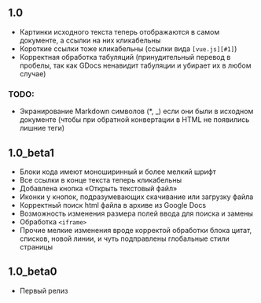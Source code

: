 ﻿## 1.0
* Картинки исходного текста теперь отображаются в самом документе, а ссылки на них кликабельны
* Короткие ссылки тоже кликабельны (ссылки вида `[vue.js][#1]`)
* Корректная обработка табуляций (принудительный перевод в пробелы, так как GDocs ненавидит табуляции и убирает их в любом случае)

### TODO:
* Экранирование Markdown символов (\*, \_) если они были в исходном документе (чтобы при обратной конвертации в HTML не появились лишние теги)

## 1.0_beta1
* Блоки кода имеют моноширинный и более мелкий шрифт
* Все ссылки в конце текста теперь кликабельны
* Добавлена кнопка «Открыть текстовый файл»
* Иконки у кнопок, подразумевающих скачивание или загрузку файла
* Корректный поиск html файла в архиве из Google Docs
* Возможность изменения размера полей ввода для поиска и замены
* Обработка `<iframe>`
* Прочие мелкие изменения вроде корректой обработки блока цитат, списков, новой линии, и чуть подправлены глобальные стили страницы

## 1.0_beta0
* Первый релиз